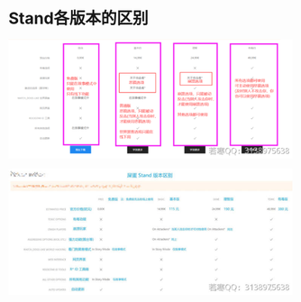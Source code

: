 # Stand各版本的区别

![](<../../.gitbook/assets/image (8) (1).png>)

![](<../../.gitbook/assets/image (28) (1).png>)
